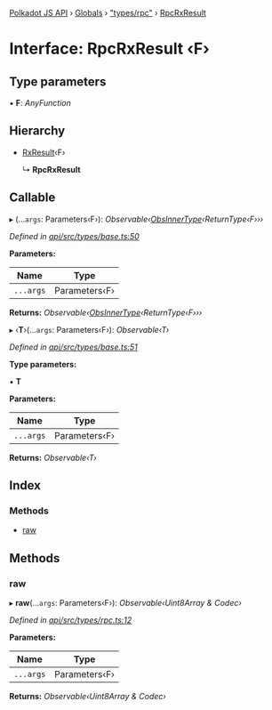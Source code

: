 [Polkadot JS API](../README.md) › [Globals](../globals.md) › ["types/rpc"](../modules/_types_rpc_.md) › [RpcRxResult](_types_rpc_.rpcrxresult.md)

# Interface: RpcRxResult ‹**F**›

## Type parameters

▪ **F**: *AnyFunction*

## Hierarchy

* [RxResult](_types_base_.rxresult.md)‹F›

  ↳ **RpcRxResult**

## Callable

▸ (...`args`: Parameters‹F›): *Observable‹[ObsInnerType](../modules/_types_base_.md#obsinnertype)‹ReturnType‹F›››*

*Defined in [api/src/types/base.ts:50](https://github.com/polkadot-js/api/blob/d46d32d9bc/packages/api/src/types/base.ts#L50)*

**Parameters:**

Name | Type |
------ | ------ |
`...args` | Parameters‹F› |

**Returns:** *Observable‹[ObsInnerType](../modules/_types_base_.md#obsinnertype)‹ReturnType‹F›››*

▸ ‹**T**›(...`args`: Parameters‹F›): *Observable‹T›*

*Defined in [api/src/types/base.ts:51](https://github.com/polkadot-js/api/blob/d46d32d9bc/packages/api/src/types/base.ts#L51)*

**Type parameters:**

▪ **T**

**Parameters:**

Name | Type |
------ | ------ |
`...args` | Parameters‹F› |

**Returns:** *Observable‹T›*

## Index

### Methods

* [raw](_types_rpc_.rpcrxresult.md#raw)

## Methods

###  raw

▸ **raw**(...`args`: Parameters‹F›): *Observable‹Uint8Array & Codec›*

*Defined in [api/src/types/rpc.ts:12](https://github.com/polkadot-js/api/blob/d46d32d9bc/packages/api/src/types/rpc.ts#L12)*

**Parameters:**

Name | Type |
------ | ------ |
`...args` | Parameters‹F› |

**Returns:** *Observable‹Uint8Array & Codec›*
